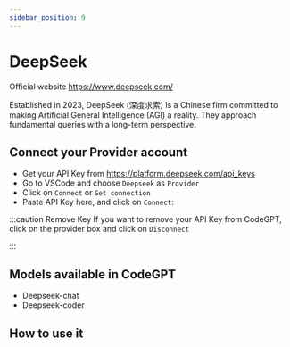 ```yaml
---
sidebar_position: 9
---
```

# DeepSeek

Official website https://www.deepseek.com/

Established in 2023, DeepSeek (深度求索) is a Chinese firm committed to making Artificial General Intelligence (AGI) a reality. They approach fundamental queries with a long-term perspective.

## Connect your Provider account

- Get your API Key from https://platform.deepseek.com/api_keys
- Go to VSCode and choose `Deepseek` as `Provider`
- Click on `Connect` or `Set connection` 
- Paste API Key here, and click on `Connect`:
   


:::caution Remove Key
If you want to remove your API Key from CodeGPT, click on the provider box and click on `Disconnect`



:::

## Models available in CodeGPT
- Deepseek-chat
- Deepseek-coder

## How to use it




